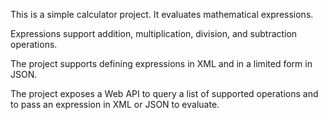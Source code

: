 This is a simple calculator project. It evaluates mathematical expressions.

Expressions support addition, multiplication, division, and subtraction operations.

The project supports defining expressions in XML and in a limited form in JSON.

The project exposes a Web API to query a list of supported operations and to pass an expression in XML or JSON to evaluate.